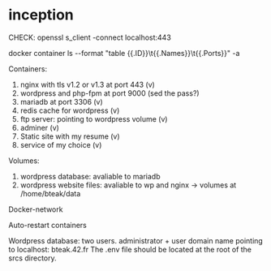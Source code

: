 # inception


CHECK:
openssl s_client -connect localhost:443

docker container ls --format "table {{.ID}}\t{{.Names}}\t{{.Ports}}" -a

Containers:
1. nginx with tls v1.2 or v1.3 at port 443 (v)
2. wordpress and php-fpm at port 9000 (sed the pass?)
3. mariadb at port 3306 (v)
4. redis cache for wordpress (v)
5. ftp server: pointing to wordpress volume (v)
6. adminer (v)
7. Static site with my resume (v)
8. service of my choice (v)

Volumes:
1. wordpress database: avaliable to mariadb
2. wordpress website files: avaliable to wp and nginx
-> volumes at /home/bteak/data

Docker-network

Auto-restart containers

Wordpress database: two users. administrator + user
domain name pointing to localhost: bteak.42.fr
The .env file should be located at the root of the srcs directory.